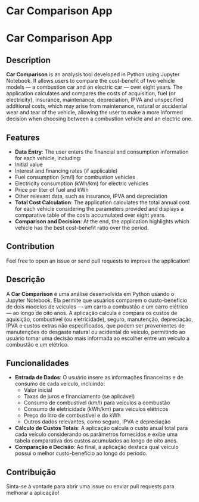 # Car Comparison App

# Car Comparison App

## Description

**Car Comparison** is an analysis tool developed in Python using Jupyter Notebook. It allows users to compare the cost-benefit of two vehicle models — a combustion car and an electric car — over eight years. The application calculates and compares the costs of acquisition, fuel (or electricity), insurance, maintenance, depreciation, IPVA and unspecified additional costs, which may arise from maintenance, natural or accidental wear and tear of the vehicle, allowing the user to make a more informed decision when choosing between a combustion vehicle and an electric one.

## Features

- **Data Entry**: The user enters the financial and consumption information for each vehicle, including:
- Initial value
- Interest and financing rates (if applicable)
- Fuel consumption (km/l) for combustion vehicles
- Electricity consumption (kWh/km) for electric vehicles
- Price per liter of fuel and kWh
- Other relevant data, such as insurance, IPVA and depreciation
- **Total Cost Calculation**: The application calculates the total annual cost for each vehicle considering the parameters provided and displays a comparative table of the costs accumulated over eight years.
- **Comparison and Decision**: At the end, the application highlights which vehicle has the best cost-benefit ratio over the period.

## Contribution

Feel free to open an issue or send pull requests to improve the application!









## Descrição

A **Car Comparison** é uma análise desenvolvida em Python usando o Jupyter Notebook. Ela permite que usuários comparem o custo-benefício de dois modelos de veículos — um carro a combustão e um carro elétrico — ao longo de oito anos. A aplicação calcula e compara os custos de aquisição, combustível (ou eletricidade), seguro, manutenção, depreciação, IPVA e custos extras não especificados, que podem ser provenientes de manutenções do desgaste natural ou acidental do veículo, permitindo ao usuário tomar uma decisão mais informada ao escolher entre um veículo a combustão e um elétrico.

## Funcionalidades

- **Entrada de Dados**: O usuário insere as informações financeiras e de consumo de cada veículo, incluindo:
  - Valor inicial
  - Taxas de juros e financiamento (se aplicável)
  - Consumo de combustível (km/l) para veículos a combustão
  - Consumo de eletricidade (kWh/km) para veículos elétricos
  - Preço do litro de combustível e do kWh
  - Outros dados relevantes, como seguro, IPVA e depreciação
- **Cálculo de Custos Totais**: A aplicação calcula o custo anual total para cada veículo considerando os parâmetros fornecidos e exibe uma tabela comparativa dos custos acumulados ao longo de oito anos.
- **Comparação e Decisão**: Ao final, a aplicação destaca qual veículo possui o melhor custo-benefício ao longo do período.

## Contribuição

Sinta-se à vontade para abrir uma issue ou enviar pull requests para melhorar a aplicação!


